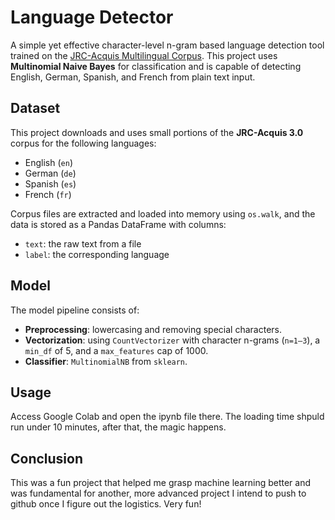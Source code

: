 #  Language Detector

A simple yet effective character-level n-gram based language detection tool trained on the [JRC-Acquis Multilingual Corpus](https://wt-public.emm4u.eu/Acquis/JRC-Acquis.3.0/). 
This project uses **Multinomial Naive Bayes** for classification and is capable of detecting English, German, Spanish, and French from plain text input.

##  Dataset

This project downloads and uses small portions of the **JRC-Acquis 3.0** corpus for the following languages:

- English (`en`)
- German (`de`)
- Spanish (`es`)
- French (`fr`)

Corpus files are extracted and loaded into memory using `os.walk`, and the data is stored as a Pandas DataFrame with columns:
- `text`: the raw text from a file
- `label`: the corresponding language

##  Model

The model pipeline consists of:

- **Preprocessing**: lowercasing and removing special characters.
- **Vectorization**: using `CountVectorizer` with character n-grams (`n=1–3`), a `min_df` of 5, and a `max_features` cap of 1000.
- **Classifier**: `MultinomialNB` from `sklearn`.

## Usage

Access Google Colab and open the ipynb file there. The loading time shpuld run under 10 minutes, after that, the magic happens.


## Conclusion

This was a fun project that helped me grasp machine learning better and was fundamental for another, more advanced project I intend to push to github once I figure out the logistics. Very fun!
